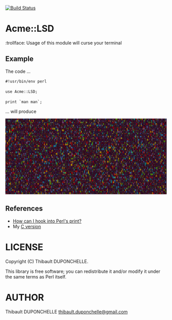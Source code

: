 [![Build Status](https://travis-ci.org/thibaultduponchelle/Acme-LSD.svg?branch=master)](https://travis-ci.org/thibaultduponchelle/Acme-LSD)

# Acme::LSD
:trollface: Usage of this module will curse your terminal

## Example

The code ...
```
#!usr/bin/env perl 

use Acme::LSD;

print `man man`;
```

... will produce

![acmelsd](acmelsd.png)

## References
- [How can I hook into Perl's print?](https://stackoverflow.com/questions/387702/how-can-i-hook-into-perls-print/388211#388211)
- My [C version](https://github.com/thibaultduponchelle/lsd)

# LICENSE

Copyright (C) Thibault DUPONCHELLE.

This library is free software; you can redistribute it and/or modify
it under the same terms as Perl itself.

# AUTHOR

Thibault DUPONCHELLE <thibault.duponchelle@gmail.com>

